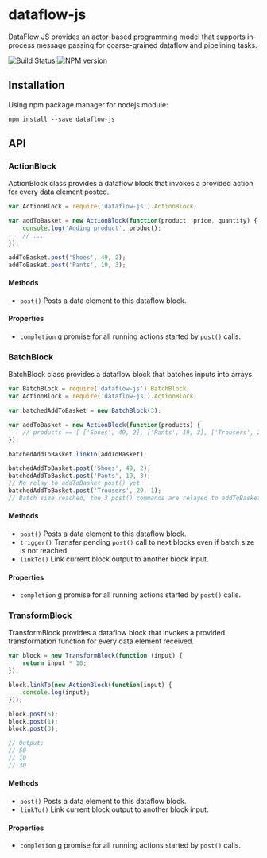 dataflow-js
========

DataFlow JS provides an actor-based programming model that supports in-process message passing for coarse-grained dataflow and pipelining tasks.

[![Build Status](https://travis-ci.org/gghez/dataflow-js.svg?branch=master)](https://travis-ci.org/gghez/dataflow-js)
[![NPM version](https://badge.fury.io/js/dataflow-js.png)](http://badge.fury.io/js/dataflow-js)

## Installation

Using npm package manager for nodejs module:

```
npm install --save dataflow-js
```


## API

### ActionBlock

ActionBlock class provides a dataflow block that invokes a provided action for every data element posted.

```js
var ActionBlock = require('dataflow-js').ActionBlock;

var addToBasket = new ActionBlock(function(product, price, quantity) {
    console.log('Adding product', product);
    // ...
});

addToBasket.post('Shoes', 49, 2);
addToBasket.post('Pants', 19, 3);

```

#### Methods

- `post()` Posts a data element to this dataflow block.

#### Properties

- `completion` [q](https://github.com/kriskowal/q) promise for all running actions started by `post()` calls.

### BatchBlock

BatchBlock class provides a dataflow block that batches inputs into arrays.

```js
var BatchBlock = require('dataflow-js').BatchBlock;
var ActionBlock = require('dataflow-js').ActionBlock;

var batchedAddToBasket = new BatchBlock(3);

var addToBasket = new ActionBlock(function(products) {
    // products == [ ['Shoes', 49, 2], ['Pants', 19, 3], ['Trousers', 29, 1] ]
});

batchedAddToBasket.linkTo(addToBasket);

batchedAddToBasket.post('Shoes', 49, 2);
batchedAddToBasket.post('Pants', 19, 3);
// No relay to addToBasket post() yet
batchedAddToBasket.post('Trousers', 29, 1);
// Batch size reached, the 3 post() commands are relayed to addToBasket

```

#### Methods

- `post()` Posts a data element to this dataflow block.
- `trigger()` Transfer pending `post()` call to next blocks even if batch size is not reached.
- `linkTo()` Link current block output to another block input.

#### Properties

- `completion` [q](https://github.com/kriskowal/q) promise for all running actions started by `post()` calls.

### TransformBlock

TransformBlock provides a dataflow block that invokes a provided transformation function for every data element received.

```js
var block = new TransformBlock(function (input) {
    return input * 10;
});

block.linkTo(new ActionBlock(function(input) {
    console.log(input);
}));

block.post(5);
block.post(1);
block.post(3);

// Output:
// 50
// 10
// 30
```

#### Methods

- `post()` Posts a data element to this dataflow block.
- `linkTo()` Link current block output to another block input.

#### Properties

- `completion` [q](https://github.com/kriskowal/q) promise for all running actions started by `post()` calls.
